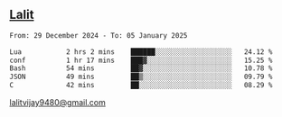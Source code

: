 ## [Lalit](https://lalit.sh)

<!--START_SECTION:waka-->

```txt
From: 29 December 2024 - To: 05 January 2025

Lua           2 hrs 2 mins    ██████░░░░░░░░░░░░░░░░░░░   24.12 %
conf          1 hr 17 mins    ███▓░░░░░░░░░░░░░░░░░░░░░   15.25 %
Bash          54 mins         ██▓░░░░░░░░░░░░░░░░░░░░░░   10.78 %
JSON          49 mins         ██▒░░░░░░░░░░░░░░░░░░░░░░   09.79 %
C             42 mins         ██░░░░░░░░░░░░░░░░░░░░░░░   08.29 %
```

<!--END_SECTION:waka-->

lalitvijay9480@gmail.com
